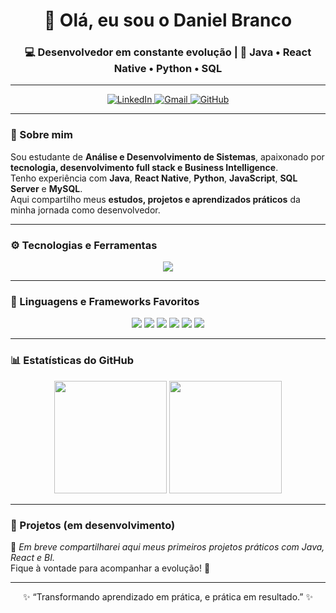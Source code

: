 <!-- Banner principal -->
<h1 align="center">👋 Olá, eu sou o Daniel Branco</h1>
<h3 align="center">💻 Desenvolvedor em constante evolução | 🎯 Java • React Native • Python • SQL</h3>

---

<!-- Blocos coloridos clicáveis -->
<p align="center">
  <a href="https://www.linkedin.com/in/daniel-branco-20035a281/" target="_blank">
    <img src="https://img.shields.io/badge/-LinkedIn-0A66C2?style=for-the-badge&logo=linkedin&logoColor=white" alt="LinkedIn"/>
  </a>
  <a href="mailto:danielbranco333@gmail.com" target="_blank">
    <img src="https://img.shields.io/badge/-Gmail-D14836?style=for-the-badge&logo=gmail&logoColor=white" alt="Gmail"/>
  </a>
  <a href="https://github.com/DanielOliveir4" target="_blank">
    <img src="https://img.shields.io/badge/-GitHub-181717?style=for-the-badge&logo=github&logoColor=white" alt="GitHub"/>
  </a>
</p>

---

### 🚀 Sobre mim

Sou estudante de **Análise e Desenvolvimento de Sistemas**, apaixonado por **tecnologia, desenvolvimento full stack e Business Intelligence**.  
Tenho experiência com **Java**, **React Native**, **Python**, **JavaScript**, **SQL Server** e **MySQL**.  
Aqui compartilho meus **estudos, projetos e aprendizados práticos** da minha jornada como desenvolvedor.

---

### ⚙️ Tecnologias e Ferramentas

<p align="center">
  <img src="https://skillicons.dev/icons?i=java,react,js,python,mysql,sqlite,git,github,vscode" />
</p>

---

### 🌟 Linguagens e Frameworks Favoritos

<p align="center">
  <img src="https://img.shields.io/badge/Java-ED8B00?style=for-the-badge&logo=openjdk&logoColor=white"/>
  <img src="https://img.shields.io/badge/React-20232A?style=for-the-badge&logo=react&logoColor=61DAFB"/>
  <img src="https://img.shields.io/badge/Python-3776AB?style=for-the-badge&logo=python&logoColor=white"/>
  <img src="https://img.shields.io/badge/JavaScript-F7DF1E?style=for-the-badge&logo=javascript&logoColor=black"/>
  <img src="https://img.shields.io/badge/MySQL-005C84?style=for-the-badge&logo=mysql&logoColor=white"/>
  <img src="https://img.shields.io/badge/SQL_Server-CC2927?style=for-the-badge&logo=microsoftsqlserver&logoColor=white"/>
</p>

---

### 📊 Estatísticas do GitHub

<p align="center">
  <img height="180em" src="https://github-readme-stats.vercel.app/api?username=DanielOliveir4&show_icons=true&theme=tokyonight&count_private=true&hide_border=true"/>
  <img height="180em" src="https://github-readme-stats.vercel.app/api/top-langs/?username=DanielOliveir4&layout=compact&langs_count=8&theme=tokyonight&hide_border=true"/>
</p>

---

### 🚧 Projetos (em desenvolvimento)

📌 *Em breve compartilharei aqui meus primeiros projetos práticos com Java, React e BI.*  
Fique à vontade para acompanhar a evolução! 🚀  

---

<p align="center">✨ “Transformando aprendizado em prática, e prática em resultado.” ✨</p>
